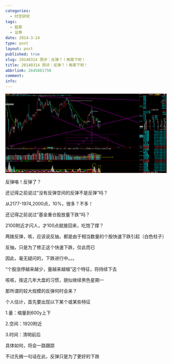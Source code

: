 ```yaml
---
categories:
  - 时空研究
tags:
  - 股票
  - 证券
date: 2014-3-14
type: post
layout: post
published: true
slug: 20140314 周评：反弹？！再南下吧！
title: 20140314 周评：反弹？！再南下吧！
abbrlink: 2645861750
comment:
info:
---
```

![20140314-0](/images/20140314-0.gif)

反弹咯！反弹了？

还记得之前说过“没有反弹空间的反弹不是反弹”吗？

从2177-1974,2000点，10%，很多？不多！

还记得之前说过“基金重仓股放量下跌”吗？

2100附近才闪人，才100点就接回来，吃饱了撑？

两拨反弹，咳，应该说反抽，都是由于相当数量的个股快速下跌引起（白色柱子）

反抽，只是为了修正这个快速下跌，仅此而已

因此，毫无疑问的，下跌进行中。。。

“个股涨停越来越少，量越来越缩”这个特征，将持续下去

咳咳，按这几年大盘的习惯，貌似继续黑色星期一

那所谓的较大规模的反弹何时会来？

个人估计，首先要出现以下某个或某些特征

1.量：缩量到600y上下

2.空间：1920附近

3.时间：清明前后

具体如何，将会一路跟踪

不过先搁一句话在此，反弹只是为了更好的下跌